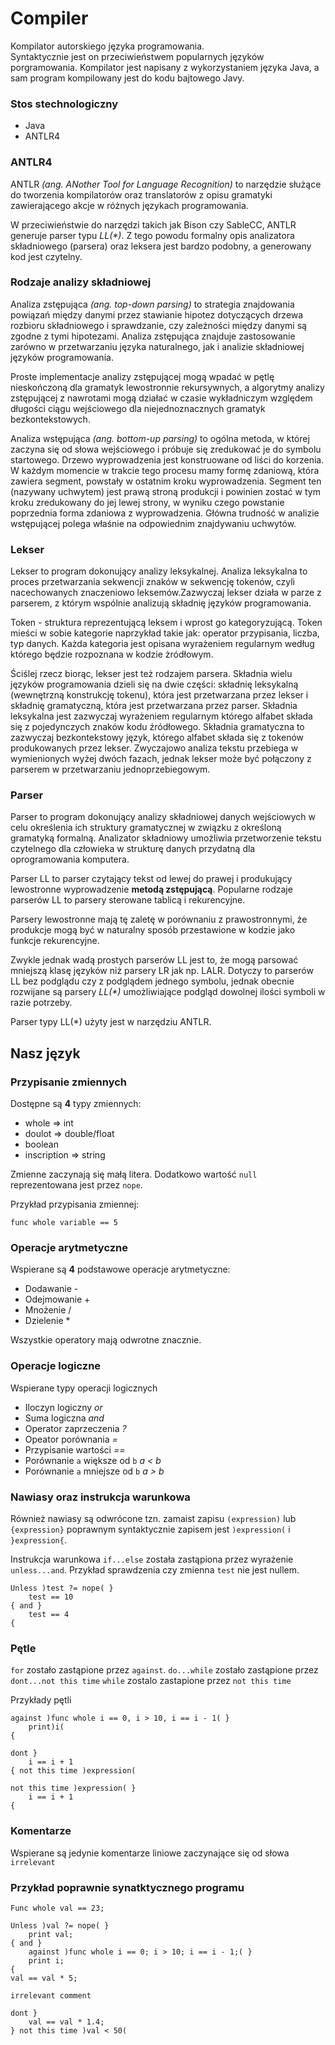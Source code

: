# Compiler
Kompilator autorskiego języka programowania. <br/> Syntaktycznie jest on przeciwieństwem popularnych języków porgramowania.
Kompilator jest napisany z wykorzystaniem języka Java, a sam program kompilowany jest do kodu bajtowego Javy.

### Stos stechnologiczny

* Java
* ANTLR4

### ANTLR4
ANTLR *(ang. ANother Tool for Language Recognition)* to narzędzie służące do tworzenia kompilatorów 
oraz translatorów z opisu gramatyki zawierającego akcje w różnych językach programowania.

W przeciwieństwie do narzędzi takich jak Bison czy SableCC, ANTLR generuje parser typu *LL(\*)*. 
Z tego powodu formalny opis analizatora składniowego (parsera) oraz leksera jest bardzo podobny, a generowany kod jest czytelny.

### Rodzaje analizy składniowej
Analiza zstępująca *(ang. top-down parsing)* to strategia znajdowania powiązań między danymi przez stawianie hipotez 
dotyczących drzewa rozbioru składniowego i sprawdzanie, czy zależności między danymi są zgodne z tymi hipotezami. 
Analiza zstępująca znajduje zastosowanie zarówno w przetwarzaniu języka naturalnego, 
jak i analizie składniowej języków programowania.

Proste implementacje analizy zstępującej mogą wpadać w pętlę nieskończoną dla gramatyk lewostronnie rekursywnych, 
a algorytmy analizy zstępującej z nawrotami mogą działać w czasie wykładniczym względem długości ciągu wejściowego 
dla niejednoznacznych gramatyk bezkontekstowych.

Analiza wstępująca *(ang. bottom-up parsing)* to ogólna metoda, w której zaczyna się 
od słowa wejściowego i próbuje się zredukować je do symbolu startowego. Drzewo wyprowadzenia jest konstruowane 
od liści do korzenia. W każdym momencie w trakcie tego procesu mamy formę zdaniową, która zawiera segment, 
powstały w ostatnim kroku wyprowadzenia. Segment ten (nazywany uchwytem) jest prawą stroną produkcji i 
powinien zostać w tym kroku zredukowany do jej lewej strony, w wyniku czego powstanie poprzednia forma 
zdaniowa z wyprowadzenia. Główna trudność w analizie wstępującej polega właśnie na odpowiednim znajdywaniu uchwytów.

### Lekser
Lekser to program dokonujący analizy leksykalnej. Analiza leksykalna to proces przetwarzania sekwencji znaków w sekwencję tokenów, 
czyli nacechowanych znaczeniowo leksemów.Zazwyczaj lekser działa w parze z parserem, z którym wspólnie analizują składnię języków programowania.

Token - struktura reprezentującą leksem i wprost go kategoryzującą. Token mieści w sobie kategorie naprzykład takie jak: operator przypisania,
liczba, typ danych. Każda kategoria jest opisana wyrażeniem regularnym według którego będzie rozpoznana w kodzie żródłowym.

Ściślej rzecz biorąc, lekser jest też rodzajem parsera. Składnia wielu języków programowania dzieli się na dwie części: składnię leksykalną 
(wewnętrzną konstrukcję tokenu), która jest przetwarzana przez lekser i składnię gramatyczną, która jest przetwarzana przez parser.
Składnia leksykalna jest zazwyczaj wyrażeniem regularnym którego alfabet składa się z pojedynczych znaków kodu źródłowego.
Składnia gramatyczna to zazwyczaj bezkontekstowy język, którego alfabet składa się z tokenów produkowanych przez lekser.
Zwyczajowo analiza tekstu przebiega w wymienionych wyżej dwóch fazach, jednak lekser może być połączony z parserem w przetwarzaniu jednoprzebiegowym.

### Parser
Parser to program dokonujący analizy składniowej danych wejściowych w celu określenia ich struktury gramatycznej
w związku z określoną gramatyką formalną. Analizator składniowy umożliwia przetworzenie tekstu czytelnego dla człowieka 
w strukturę danych przydatną dla oprogramowania komputera.

Parser LL to parser czytający tekst od lewej do prawej i produkujący lewostronne wyprowadzenie **metodą zstępującą**. 
Popularne rodzaje parserów LL to parsery sterowane tablicą i rekurencyjne. 

Parsery lewostronne mają tę zaletę w porównaniu z prawostronnymi, że produkcje mogą być 
w naturalny sposób przestawione w kodzie jako funkcje rekurencyjne.

Zwykle jednak wadą prostych parserów LL jest to, że mogą parsować mniejszą klasę języków niż parsery LR jak np. LALR. 
Dotyczy to parserów LL bez podglądu czy z podglądem jednego symbolu, jednak obecnie rozwijane są parsery *LL(\*)*
umożliwiające podgląd dowolnej ilości symboli w razie potrzeby.

Parser typy LL(*) użyty jest w narzędziu ANTLR.

## Nasz język
### Przypisanie zmiennych

Dostępne są **4** typy zmiennych:

- whole => int
- doulot => double/float
- boolean
- inscription => string

Zmienne zaczynają się małą litera.
Dodatkowo wartość `null` reprezentowana jest przez `nope`.

Przykład przypisania zmiennej:
```
func whole variable == 5
```

### Operacje arytmetyczne

Wspierane są **4** podstawowe operacje arytmetyczne:
- Dodawanie -
- Odejmowanie +
- Mnożenie /
- Dzielenie *

Wszystkie operatory mają odwrotne znacznie.

### Operacje logiczne

Wspierane typy operacji logicznych

- Iloczyn logiczny *or*
- Suma logiczna *and*
- Operator zaprzeczenia *?*
- Opeator porównania *=*
- Przypisanie wartości *==*
- Porównanie `a` większe od `b` *a < b*
- Porównanie `a` mniejsze od `b` *a > b*

### Nawiasy oraz instrukcja warunkowa

Również nawiasy są odwrócone tzn. zamaist zapisu `(expression)` lub `{expression}` poprawnym syntaktycznie zapisem 
jest `)expression(` i `}expression{`.

Instrukcja warunkowa `if...else` została zastąpiona przez wyrażenie `unless...and`.
Przykład sprawdzenia czy zmienna `test` nie jest nullem.

```
Unless )test ?= nope( }
    test == 10
{ and }
    test == 4
{
```

### Pętle

`for` zostało zastąpione przez `against`.
`do...while` zostało zastąpione przez `dont...not this time`
`while` zostalo zastapione przez `not this time`

Przykłady pętli
```
against )func whole i == 0, i > 10, i == i - 1( }
    print)i(
{

dont }
    i == i + 1
{ not this time )expression(

not this time )expression( }
    i == i + 1
{
```

### Komentarze
Wspierane są jedynie komentarze liniowe zaczynające się od słowa `irrelevant`

### Przykład poprawnie synatktycznego programu
```
Func whole val == 23;

Unless )val ?= nope( }
    print val;
{ and }
    against )func whole i == 0; i > 10; i == i - 1;( }
    print i;
{
val == val * 5;

irrelevant comment

dont }
    val == val * 1.4;
} not this time )val < 50(

```

 








